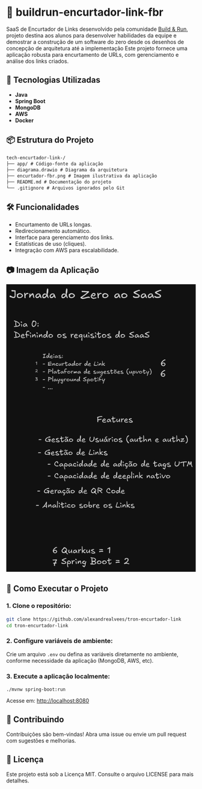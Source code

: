 # 🔗 buildrun-encurtador-link-fbr

SaaS de Encurtador de Links desenvolvido pela comunidade [Build & Run](https://github.com/buildrun-tech), projeto destina aos alunos para desenvolver habilidades da equipe e demostrar a construção de um software do zero desde os desenhos de concepção de arquitetura até a implementação
Este projeto fornece uma aplicação robusta para encurtamento de URLs, com gerenciamento e análise dos links criados.

## 🚀 Tecnologias Utilizadas

- **Java**
- **Spring Boot**
- **MongoDB**
- **AWS**
- **Docker**

## 📦 Estrutura do Projeto

```
tech-encurtador-link-/
├── app/ # Código-fonte da aplicação
├── diagrama.drawio # Diagrama da arquitetura
├── encurtador-fbr.png # Imagem ilustrativa da aplicação
├── README.md # Documentação do projeto
└── .gitignore # Arquivos ignorados pelo Git
```

## 🛠️ Funcionalidades

- Encurtamento de URLs longas.
- Redirecionamento automático.
- Interface para gerenciamento dos links.
- Estatísticas de uso (cliques).
- Integração com AWS para escalabilidade.

## 📷 Imagem da Aplicação

![Encurtador FBR](encurtador-fbr.png)


## 🧪 Como Executar o Projeto

### 1. Clone o repositório:

```bash
git clone https://github.com/alexandrealvees/tron-encurtador-link
cd tron-encurtador-link
```

### 2. Configure variáveis de ambiente:

Crie um arquivo `.env` ou defina as variáveis diretamente no ambiente, conforme necessidade da aplicação (MongoDB, AWS, etc).

### 3. Execute a aplicação localmente:

```maven
./mvnw spring-boot:run
```

Acesse em: [http://localhost:8080](http://localhost:8080)

## 🤝 Contribuindo

Contribuições são bem-vindas!
Abra uma issue ou envie um pull request com sugestões e melhorias.

## 📄 Licença

Este projeto está sob a Licença MIT.
Consulte o arquivo LICENSE para mais detalhes.
